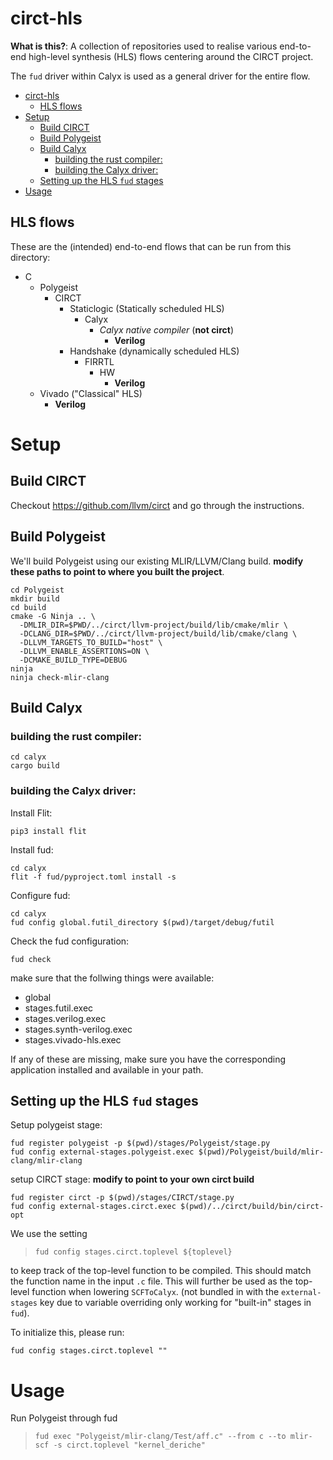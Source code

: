 # circt-hls

**What is this?**:
A collection of repositories used to realise various end-to-end high-level synthesis (HLS) flows centering around the CIRCT project.

The `fud` driver within Calyx is used as a general driver for the entire flow.

- [circt-hls](#circt-hls)
  - [HLS flows](#hls-flows)
- [Setup](#setup)
  - [Build CIRCT](#build-circt)
  - [Build Polygeist](#build-polygeist)
  - [Build Calyx](#build-calyx)
    - [building the rust compiler:](#building-the-rust-compiler)
    - [building the Calyx driver:](#building-the-calyx-driver)
  - [Setting up the HLS `fud` stages](#setting-up-the-hls-fud-stages)
- [Usage](#usage)

## HLS flows

These are the (intended) end-to-end flows that can be run from this directory:
- C
  - Polygeist
    - CIRCT
      - Staticlogic (Statically scheduled HLS)
        - Calyx
          - *Calyx native compiler* (**not circt**)
            - **Verilog**
      - Handshake (dynamically scheduled HLS)
        - FIRRTL
          - HW
            - **Verilog**
  - Vivado ("Classical" HLS)
    - **Verilog**

# Setup

## Build CIRCT
Checkout https://github.com/llvm/circt and go through the instructions.

## Build Polygeist
We'll build Polygeist using our existing MLIR/LLVM/Clang build. **modify these paths to point to where you built the project**.
```
cd Polygeist
mkdir build
cd build
cmake -G Ninja .. \
  -DMLIR_DIR=$PWD/../circt/llvm-project/build/lib/cmake/mlir \
  -DCLANG_DIR=$PWD/../circt/llvm-project/build/lib/cmake/clang \
  -DLLVM_TARGETS_TO_BUILD="host" \
  -DLLVM_ENABLE_ASSERTIONS=ON \
  -DCMAKE_BUILD_TYPE=DEBUG
ninja
ninja check-mlir-clang
```

## Build Calyx

### building the rust compiler:
```
cd calyx
cargo build
```

### building the Calyx driver:
Install Flit:
```
pip3 install flit
```
Install fud:

```
cd calyx
flit -f fud/pyproject.toml install -s
```

Configure fud:
```
cd calyx
fud config global.futil_directory $(pwd)/target/debug/futil
```

Check the fud configuration:
```
fud check
```
make sure that the follwing things were available:
- global
- stages.futil.exec
- stages.verilog.exec
- stages.synth-verilog.exec
- stages.vivado-hls.exec

If any of these are missing, make sure you have the corresponding application installed and available in your path.

## Setting up the HLS `fud` stages
Setup polygeist stage:
```
fud register polygeist -p $(pwd)/stages/Polygeist/stage.py
fud config external-stages.polygeist.exec $(pwd)/Polygeist/build/mlir-clang/mlir-clang
```

setup CIRCT stage: **modify to point to your own circt build**
```
fud register circt -p $(pwd)/stages/CIRCT/stage.py
fud config external-stages.circt.exec $(pwd)/../circt/build/bin/circt-opt
```

We use the setting
> `fud config stages.circt.toplevel ${toplevel}`

to keep track of the top-level function to be compiled. This should match the function name in the input `.c` file. This will further be used as the top-level function when lowering `SCFToCalyx`. (not bundled in with the `external-stages` key due to variable overriding only working for "built-in" stages in `fud`).

To initialize this, please run:
```
fud config stages.circt.toplevel ""
```

# Usage

Run Polygeist through fud
> `fud exec "Polygeist/mlir-clang/Test/aff.c" --from c --to mlir-scf -s circt.toplevel "kernel_deriche"`

